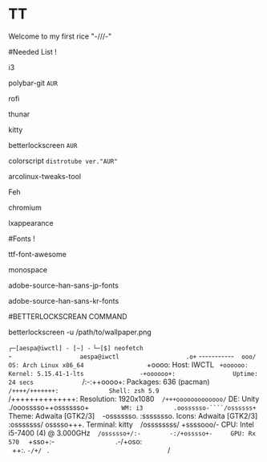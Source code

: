 # TT
Welcome to my first rice "-///-"


#Needed List !

i3

polybar-git `AUR`

rofi

thunar

kitty

betterlockscreen `AUR`

colorscript `distrotube ver."AUR"`

arcolinux-tweaks-tool 

Feh

chromium

lxappearance 

#Fonts !

ttf-font-awesome

monospace

adobe-source-han-sans-jp-fonts 

adobe-source-han-sans-kr-fonts

#BETTERLOCKSCREAN COMMAND

betterlockscreen -u /path/to/wallpaper.png


`┌─[aespa@iwctl] - [~] -`
`└─[$] neofetch                                                                                             `           `                                                                                   
`                   -`                    aespa@iwctl `
`                  .o+`                   ----------- `
`                 `ooo/                   OS: Arch Linux x86_64 `
`                `+oooo:                  Host: IWCTL`
`               `+oooooo:                 Kernel: 5.15.41-1-lts `
`               -+oooooo+:                Uptime: 24 secs `
`             `/:-:++oooo+:               Packages: 636 (pacman) `
`            `/++++/+++++++:              Shell: zsh 5.9 `
`           `/++++++++++++++:             Resolution: 1920x1080 `
`          `/+++ooooooooooooo/`           DE: Unity `
`         ./ooosssso++osssssso+`          WM: i3 `
`        .oossssso-````/ossssss+`         Theme: Adwaita [GTK2/3] `
`       -osssssso.      :ssssssso.        Icons: Adwaita [GTK2/3] `
`      :osssssss/        osssso+++.       Terminal: kitty `
`     /ossssssss/        +ssssooo/-       CPU: Intel i5-7400 (4) @ 3.000GHz `
`   `/ossssso+/:-        -:/+osssso+-     GPU: Rx 570`
`  `+sso+:-`                 `.-/+oso:     
` `++:.                           `-/+/
` .`                                 `/                           
                                                                 





